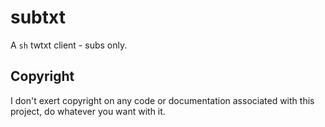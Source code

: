 # subtxt

A `sh` twtxt client - subs only.

## Copyright

I don't exert copyright on any code or documentation associated with this project, do whatever you want with it.
